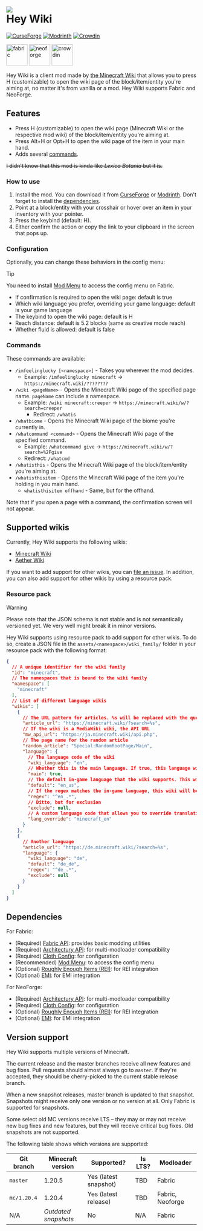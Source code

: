 <!-- Don't forget to update the page on Minecraft Wiki! -->

# ![](https://github.com/mc-wiki/minecraft-mod-heywiki/blob/master/fabric/src/main/resources/icon.png?raw=true) <br> Hey Wiki

[![CurseForge](https://img.shields.io/curseforge/dt/997027?label=CurseForge&color=orange&logoColor=orange&labelColor=black&logo=curseforge)](https://curseforge.com/minecraft/mc-mods/hey-wiki)
[![Modrinth](https://img.shields.io/modrinth/dt/6DnswkCZ?label=Modrinth&color=darkgreen&labelColor=black&logo=modrinth)](https://modrinth.com/mod/hey-wiki)
[![Crowdin](https://badges.crowdin.net/hey-wiki/localized.svg)](https://crowdin.com/project/hey-wiki)

[<img alt="fabric" height="56" src="https://cdn.jsdelivr.net/npm/@intergrav/devins-badges@3/assets/cozy/supported/fabric_vector.svg">](https://fabricmc.net/)
[<img alt="neoforge" height="56" src="https://github.com/mc-wiki/minecraft-mod-heywiki/blob/master/docs/supports_neoforge.svg?raw=true">](https://neoforged.net/)
[<img alt="crowdin" height="56" src="https://cdn.jsdelivr.net/npm/@intergrav/devins-badges@3/assets/cozy/translate/crowdin_vector.svg">](https://crowdin.com/project/hey-wiki)

Hey Wiki is a client mod made by [the Minecraft Wiki](https://minecraft.wiki) that allows you to press H (customizable)
to open the wiki page of the block/item/entity you're aiming at, no matter it's from vanilla or a mod.
Hey Wiki supports Fabric and NeoForge.

## Features

- Press H (customizable) to open the wiki page (Minecraft Wiki or the respective mod wiki) of the block/item/entity
  you're aiming at.
- Press Alt+H or Opt+H to open the wiki page of the item in your main hand.
- Adds several [commands](#commands).

~~I didn't know that this mod is kinda like *Lexica Botania* but it is.~~

### How to use

1. Install the mod. You can download it from [CurseForge](https://curseforge.com/minecraft/mc-mods/hey-wiki)
   or [Modrinth](https://modrinth.com/mod/hey-wiki). Don't forget to install the [dependencies](#dependencies).
2. Point at a block/entity with your crosshair or hover over an item in your inventory with your pointer.
3. Press the keybind (default: H).
4. Either confirm the action or copy the link to your clipboard in the screen that pops up.

### Configuration

Optionally, you can change these behaviors in the config menu:

> [!TIP]
> You need to install [Mod Menu](https://modrinth.com/mod/modmenu) to access the config menu on Fabric.

- If confirmation is required to open the wiki page: default is true
- Which wiki language you prefer, overriding your game language: default is your game language
- The keybind to open the wiki page: default is H
- Reach distance: default is 5.2 blocks (same as creative mode reach)
- Whether fluid is allowed: default is false

### Commands

These commands are available:

- `/imfeelinglucky [<namespace>]` - Takes you wherever the mod decides.
    - Example: `/imfeelinglucky minecraft` -> `https://minecraft.wiki/????????`
- `/wiki <pageName>` - Opens the Minecraft Wiki page of the specified page name. `pageName` can include a namespace.
    - Example: `/wiki minecraft:creeper` -> `https://minecraft.wiki/w/?search=creeper`
        - Redirect: `/whatis`
- `/whatbiome` - Opens the Minecraft Wiki page of the biome you're currently in.
- `/whatcommand <command>` - Opens the Minecraft Wiki page of the specified command.
    - Example: `/whatcommand give` -> `https://minecraft.wiki/w/?search=%2Fgive`
    - Redirect: `/whatcmd`
- `/whatisthis` - Opens the Minecraft Wiki page of the block/item/entity you're aiming at.
- `/whatisthisitem` - Opens the Minecraft Wiki page of the item you're holding in you main hand.
    - `whatisthisitem offhand` - Same, but for the offhand.

Note that if you open a page with a command, the confirmation screen will not appear.

## Supported wikis

Currently, Hey Wiki supports the following wikis:

- [Minecraft Wiki](https://minecraft.wiki)
- [Aether Wiki](https://aether.wiki.gg)

If you want to add support for other wikis, you can
[file an issue](https://github.com/mc-wiki/minecraft-mod-heywiki/issues/new?labels=new+wiki%2Ctriage+needed&template=new_wiki.yml).
In addition, you can also add support for other wikis by using a resource pack.

### Resource pack

> [!WARNING]  
> Please note that the JSON schema is not stable and is not semantically versioned yet.
> We very well might break it in minor versions.

Hey Wiki supports using resource pack to add support for other wikis. To do so, create a JSON file in the
`assets/<namespace>/wiki_family/` folder in your resource pack with the following format:

```json
{
  // A unique identifier for the wiki family
  "id": "minecraft",
  // The namespaces that is bound to the wiki family
  "namespace": [
    "minecraft"
  ],
  // List of different language wikis
  "wikis": [
    {
      // The URL pattern for articles. %s will be replaced with the query
      "article_url": "https://minecraft.wiki/?search=%s",
      // If the wiki is a MediaWiki wiki, the API URL
      "mw_api_url": "https://ja.minecraft.wiki/api.php",
      // The page name for the random article
      "random_article": "Special:RandomRootPage/Main",
      "language": {
        // The language code of the wiki
        "wiki_language": "en",
        // Whether this is the main language. If true, this language will be fallback if no other language matches
        "main": true,
        // The default in-game language that the wiki supports. This will be fallback if the in-game language is not supported by the wiki
        "default": "en_us",
        // If the regex matches the in-game language, this wiki will be used when config is auto
        "regex": "^en_.*",
        // Ditto, but for exclusion
        "exclude": null,
        // A custom language code that allows you to override translation keys to specific pages. A translation file should exist at assets/<namespace>/lang/<lang_override>.json
        "lang_override": "minecraft_en"
      }
    },
    {
      // Another language
      "article_url": "https://de.minecraft.wiki/?search=%s",
      "language": {
        "wiki_language": "de",
        "default": "de_de",
        "regex": "^de_.*",
        "exclude": null
      }
    }
  ]
}
```

## Dependencies

For Fabric:

- (Required) [Fabric API](https://modrinth.com/mod/fabric-api): provides basic modding utilities
- (Required) [Architectury API](https://modrinth.com/mod/architectury-api): for multi-modloader compatibility
- (Required) [Cloth Config](https://modrinth.com/mod/cloth-config): for configuration
- (Recommended) [Mod Menu](https://modrinth.com/mod/modmenu): to access the config menu
- (Optional) [Roughly Enough Items (REI)](https://modrinth.com/mod/roughly-enough-items): for REI integration
- (Optional) [EMI](https://modrinth.com/mod/emi): for EMI integration

For NeoForge:

- (Required) [Architectury API](https://modrinth.com/mod/architectury-api): for multi-modloader compatibility
- (Required) [Cloth Config](https://modrinth.com/mod/cloth-config): for configuration
- (Optional) [Roughly Enough Items (REI)](https://modrinth.com/mod/roughly-enough-items): for REI integration
- (Optional) [EMI](https://modrinth.com/mod/emi): for EMI integration

## Version support

Hey Wiki supports multiple versions of Minecraft.

The current release and the master branches receive all new features and bug fixes. Pull requests should almost always
go to `master`. If they're accepted, they should be cherry-picked to the current stable release branch.

When a new snapshot releases, master branch is updated to that snapshot. Snapshots might receive only one version or no
version at all. Only Fabric is supported for snapshots.

Some select old MC versions receive LTS – they may or may not receive new bug fixes and new features, but they will
receive critical bug fixes. Old snapshots are not supported.

The following table shows which versions are supported:

| Git branch  | Minecraft version    | Supported?            | Is LTS? | Modloader        |
|-------------|----------------------|-----------------------|---------|------------------|
| `master`    | 1.20.5               | Yes (latest snapshot) | TBD     | Fabric           |
| `mc/1.20.4` | 1.20.4               | Yes (latest release)  | TBD     | Fabric, Neoforge |
| N/A         | *Outdated snapshots* | No                    | N/A     | Fabric           |
